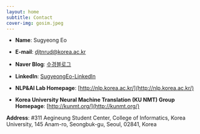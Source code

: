 ```yaml
---
layout: home
subtitle: Contact
cover-img: gosim.jpeg
---
```


- **Name**: Sugyeong Eo <br>

- **E-mail**: djtnrud@korea.ac.kr <br>
- **Naver Blog**: [수경블로그](https://blog.naver.com/djtnrud123) <br>
- **LinkedIn**: [SugyeongEo-LinkedIn](https://www.linkedin.com/in/sugyeong-eo-21a23015b/) <br>


- **NLP&AI Lab Homepage**: [http://nlp.korea.ac.kr/](http://nlp.korea.ac.kr/) <br>
- **Korea University Neural Machine Translation (KU NMT) Group Homepage**: [http://kunmt.org/](http://kunmt.org/) <br>

**Address**: #311 Aegineung Student Center, College of Informatics, Korea University, 145 Anam-ro, Seongbuk-gu, Seoul, 02841, Korea <br>
